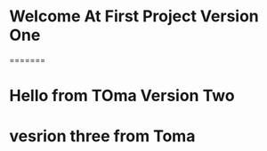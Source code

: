 # Welcome At First Project Version One
=======
# Hello from TOma Version Two 

# vesrion three from Toma